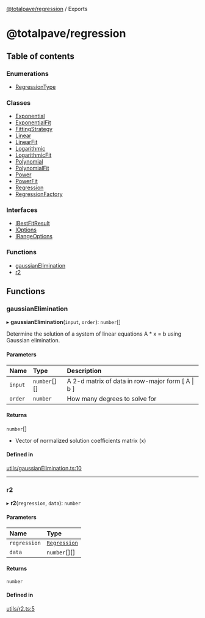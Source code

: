 [@totalpave/regression](README.md) / Exports

# @totalpave/regression

## Table of contents

### Enumerations

- [RegressionType](enums/RegressionType.md)

### Classes

- [Exponential](classes/Exponential.md)
- [ExponentialFit](classes/ExponentialFit.md)
- [FittingStrategy](classes/FittingStrategy.md)
- [Linear](classes/Linear.md)
- [LinearFit](classes/LinearFit.md)
- [Logarithmic](classes/Logarithmic.md)
- [LogarithmicFit](classes/LogarithmicFit.md)
- [Polynomial](classes/Polynomial.md)
- [PolynomialFit](classes/PolynomialFit.md)
- [Power](classes/Power.md)
- [PowerFit](classes/PowerFit.md)
- [Regression](classes/Regression.md)
- [RegressionFactory](classes/RegressionFactory.md)

### Interfaces

- [IBestFitResult](interfaces/IBestFitResult.md)
- [IOptions](interfaces/IOptions.md)
- [IRangeOptions](interfaces/IRangeOptions.md)

### Functions

- [gaussianElimination](modules.md#gaussianelimination)
- [r2](modules.md#r2)

## Functions

### gaussianElimination

▸ **gaussianElimination**(`input`, `order`): `number`[]

Determine the solution of a system of linear equations A * x = b using
Gaussian elimination.

#### Parameters

| Name | Type | Description |
| :------ | :------ | :------ |
| `input` | `number`[][] | A 2-d matrix of data in row-major form [ A \| b ] |
| `order` | `number` | How many degrees to solve for |

#### Returns

`number`[]

- Vector of normalized solution coefficients matrix (x)

#### Defined in

[utils/gaussianElimination.ts:10](https://github.com/totalpave/regression-js/blob/de5670c/src/utils/gaussianElimination.ts#L10)

___

### r2

▸ **r2**(`regression`, `data`): `number`

#### Parameters

| Name | Type |
| :------ | :------ |
| `regression` | [`Regression`](classes/Regression.md) |
| `data` | `number`[][] |

#### Returns

`number`

#### Defined in

[utils/r2.ts:5](https://github.com/totalpave/regression-js/blob/de5670c/src/utils/r2.ts#L5)
